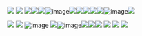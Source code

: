 ![](https://64.media.tumblr.com/7423494e2ed1d614d78f9b7c3ade0291/f1b288823699fe0a-10/s2048x3072/eeb4cc5f3149ce85e753d4da4c62ea2ad43732b6.pnj)
![](https://64.media.tumblr.com/9a9babd617a4cbea6029a1545b28c777/078cca2e9779fecc-74/s250x400/0abb242b108735a8c10853c9d645e0dc74265a64.webp)
![](https://64.media.tumblr.com/5de789ff3980dae45d69b69cb77d38bc/52242b911000fe28-06/s1280x1920/eb9f58efdf145f89d68799be18be343937739b06.png)![](https://64.media.tumblr.com/2a8249f8052d7e1da51f19e2b3bbc7ff/66f8bee48421ca35-27/s250x400/ec0e9112900a8b2bb0f1cd7cd60944e4a1abffb5.gifv)![](https://64.media.tumblr.com/5de789ff3980dae45d69b69cb77d38bc/52242b911000fe28-06/s1280x1920/eb9f58efdf145f89d68799be18be343937739b06.png)![image](https://github.com/user-attachments/assets/446b1c8a-aa35-455c-975e-24cd531ad045)![](https://64.media.tumblr.com/5de789ff3980dae45d69b69cb77d38bc/52242b911000fe28-06/s1280x1920/eb9f58efdf145f89d68799be18be343937739b06.png)![](https://64.media.tumblr.com/30570f9642941a53df9aa5d077ac8691/096e8cef55ecf0c3-15/s250x400/0ce239e896a41a8bfa60dee5fe494945359b5736.webp)![](https://64.media.tumblr.com/5de789ff3980dae45d69b69cb77d38bc/52242b911000fe28-06/s1280x1920/eb9f58efdf145f89d68799be18be343937739b06.png)![](https://64.media.tumblr.com/8c1c49b53ce261d973c91e47b1c6f524/3558b906d3e28e70-b5/s250x400/121c8f1e34601de509bc8d1964250f7e23c5a7ab.gifv)![](https://64.media.tumblr.com/5de789ff3980dae45d69b69cb77d38bc/52242b911000fe28-06/s1280x1920/eb9f58efdf145f89d68799be18be343937739b06.png)![image](https://github.com/user-attachments/assets/2d6b75f4-42e3-4872-8263-6881442c80f5)![](https://64.media.tumblr.com/5de789ff3980dae45d69b69cb77d38bc/52242b911000fe28-06/s1280x1920/eb9f58efdf145f89d68799be18be343937739b06.png)


![](https://64.media.tumblr.com/917f6958a07c4875e9c691379eff19a6/f1b288823699fe0a-39/s2048x3072/4a0704c07a9313bc9ac9d93519bd7ae904b2a6ff.gifv)
![](https://64.media.tumblr.com/744feab12acd305bea270f6990378744/4b6c9e6bc20e955b-22/s250x400/7e3fb31395c462ed1bb9dbbc41c25d546ab1d533.gifv)
![image](https://github.com/user-attachments/assets/276913d2-62cd-4b75-a2d4-8320ede325b8)
![](https://64.media.tumblr.com/7a7e6b916040fc9ecd954c8d3f556e23/4b6c9e6bc20e955b-83/s100x200/f90dc54660fc919d62c3bf8194533e389de9408d.pnj)![image](https://github.com/user-attachments/assets/645ebd18-16b5-427e-ac38-386a2dbf5bbb)![](https://64.media.tumblr.com/cc9f7e784c146b0efc0080f1d9ab5f70/b6661b3c972c5f13-77/s100x200/52ee20307becdd13a59bc31f001f4f1bd8c02a13.pnj)![](https://64.media.tumblr.com/10cbbef80588842df27818d0fdee5f06/b66ba6321724bff1-93/s75x75_c1/3a5783786d894c52c7c632b6acad1319190927e7.gifv)![](https://64.media.tumblr.com/2e5c8b5350b0b0bfccecfb444453c8f9/b66ba6321724bff1-48/s75x75_c1/35fd081c0e16962e25f3d52ed71830915e761c62.gifv)
![](https://64.media.tumblr.com/54721b005d8d585c4bbaa5d41795bf4c/543aded0f427b0c8-72/s500x750/2d19b7a040e12294bc4a9a470ce1cbec0f56de63.gifv)
![](https://64.media.tumblr.com/e3ddd6de2fee424bafbc5ce77f73abca/12acb55a6978f299-c1/s1280x1920/a5e9782ea91bedccaad8c2c26e665e4ab454d66e.pnj)
![](https://64.media.tumblr.com/0996cc80bff100645003cd50b58f95a6/f1b288823699fe0a-6e/s2048x3072/ab04640c1dd41516db68889155265a7ea017e2bd.pnj)
